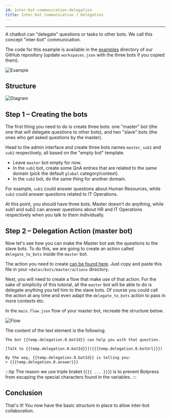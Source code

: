 ```yaml
---
id: inter-bot-communication-delegation
title: Inter-bot Communication / Delegation
---
```


--------------------

A chatbot can "delegate" questions or tasks to other bots. We call this concept "inter-bot" communication.

The code for this example is available in the [examples](https://github.com/botpress/botpress/tree/master/examples/interbot) directory of our GitHub repository (update `workspaces.json` with the three bots if you copied them).

![Example](/assets/tutorials_interbot-example.png)

## Structure

![Diagram](/assets/tutorials_interbot-diagram.png)

## Step 1 – Creating the bots

The first thing you need to do is create three bots: one "master" bot (the one that will delegate questions to other bots), and two "slave" bots (the ones who get asked questions by the master).

Head to the admin interface and create three bots names `master`, `sub1` and `sub2` respectively, all based on the "empty bot" template.

- Leave `master` bot empty for now.
- In the `sub1` bot, create some QnA entries that are related to the same domain (pick the default `global` category/context).
- In the `sub2` bot, do the same thing for another domain.

For example, `sub1` could answer questions about Human Resources, while `sub2` could answer questions related to IT Operations.

At this point, you should have three bots. Master doesn't do anything, while sub1 and sub2 can answer questions about HR and IT Operations respectively when you talk to them individually.

## Step 2 – Delegation Action (master bot)

Now let's see how you can make the Master bot ask the questions to the slave bots. To do this, we are going to create an action called `delegate_to_bots` inside the `master` bot.

The action you need to create [can be found here](https://github.com/botpress/botpress/tree/master/examples/interbot/bots/master/actions/delegate_to_bots.js). Just copy and paste this file in your `<data>/bots/master/actions` directory.

Next, you will need to create a flow that make use of that action. For the sake of simplicity of this tutorial, all the `master` bot will be able to do is delegate anything you tell him to the slave bots. Of course you could call the action at any time and even adapt the `delegate_to_bots` action to pass in more contexts etc.

In the `main.flow.json` flow of your master bot, recreate the structure below.

![Flow](/assets/tutorials_interbot-flow.png)

The content of the text element is the following:

```
The bot {{temp.delegation.0.botId}} can help you with that question.

[Talk to {{temp.delegation.0.botId}}]({{{temp.delegation.0.botUrl}}})

By the way, {{temp.delegation.0.botId}} is telling you:
> {{{temp.delegation.0.answer}}}
```

:::tip
The reason we use triple braket (`{{{ ... }}}`) is to prevent Botpress from escaping the special characters found in the variables.
:::

## Conclusion

That's it! You now have the basic structure in place to allow inter-bot collaboration.
